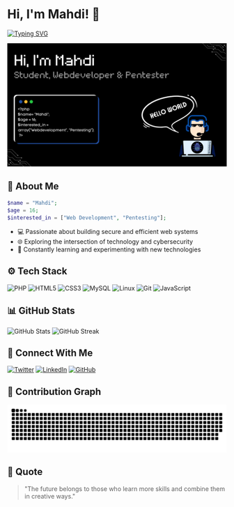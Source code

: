 <div align="left">

# Hi, I'm Mahdi! 👋
[![Typing SVG](https://readme-typing-svg.demolab.com?font=Press+Start+2P&size=30&duration=4000&pause=1000&color=blue&center=true&width=1000&height=1000&lines=Student,+Web+Developer,+and+Pentester)](https://git.io/typing-svg)

![Hello World](./hello-world.png)

## 🌟 About Me

```php
$name = "Mahdi";
$age = 16;
$interested_in = ["Web Development", "Pentesting"];
```

- 💻 Passionate about building secure and efficient web systems
- 🌐 Exploring the intersection of technology and cybersecurity
- 🚀 Constantly learning and experimenting with new technologies

## ⚙️ Tech Stack

![PHP](https://img.shields.io/badge/PHP-%2300599C.svg?style=for-the-badge&logo=php&logoColor=white)
![HTML5](https://img.shields.io/badge/HTML5-%23E34F26.svg?style=for-the-badge&logo=html5&logoColor=white)
![CSS3](https://img.shields.io/badge/CSS3-%231572B6.svg?style=for-the-badge&logo=css3&logoColor=white)
![MySQL](https://img.shields.io/badge/MySQL-%2300f.svg?style=for-the-badge&logo=mysql&logoColor=white)
![Linux](https://img.shields.io/badge/Linux-%23FCC624.svg?style=for-the-badge&logo=linux&logoColor=black)
![Git](https://img.shields.io/badge/Git-%23F05033.svg?style=for-the-badge&logo=git&logoColor=white)
![JavaScript](https://img.shields.io/badge/JavaScript-%23F7DF1E.svg?style=for-the-badge&logo=javascript&logoColor=black)

## 📊 GitHub Stats

<img src="https://github-readme-stats.vercel.app/api?username=th3onu5&show_icons=true&theme=radical&hide_border=true&bg_color=0D1117&title_color=00ff00&icon_color=00ff00&text_color=00ff00&border_color=00ff00" width="48%" alt="GitHub Stats">
<img src="https://github-readme-streak-stats.herokuapp.com/?user=th3onu5&theme=chartreuse-dark&hide_border=true&background=0D1117&ring=00ff00&fire=00ff00&currStreakLabel=00ff00" width="48%" alt="GitHub Streak">

## 🤝 Connect With Me

[![Twitter](https://img.shields.io/badge/Twitter-%231DA1F2.svg?style=for-the-badge&logo=Twitter&logoColor=white)](https://twitter.com/yourhandle)
[![LinkedIn](https://img.shields.io/badge/LinkedIn-%230A66C2.svg?style=for-the-badge&logo=linkedin&logoColor=white)](https://linkedin.com/in/yourhandle)
[![GitHub](https://img.shields.io/badge/GitHub-%23181717.svg?style=for-the-badge&logo=github&logoColor=white)](https://github.com/TH3ONU5)

## 🐍 Contribution Graph

![Snake animation](https://raw.githubusercontent.com/platane/platane/output/github-contribution-grid-snake-dark.svg)

## 💭 Quote

> "The future belongs to those who learn more skills and combine them in creative ways."

</div>
